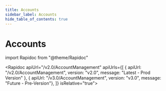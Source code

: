 ```yaml
---
title: Accounts
sidebar_label: Accounts
hide_table_of_contents: true
---
```


# Accounts

import Rapidoc from "@theme/Rapidoc"

<Rapidoc apiUrl="/v2.0/AccountManagement" apiUrls={[
    { apiUrl: "/v2.0/AccountManagement", version: "v2.0", message: "Latest - Prod Version" },
    { apiUrl: "/v3.0/AccountManagement", version: "v3.0", message: "Future - Pre-Version"},
  ]} isRelative="true">
</Rapidoc>